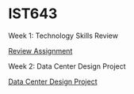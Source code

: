 # IST643

Week 1: Technology Skills Review

[Review Assignment](https://github.com/dirtyredbeard/IST643/blob/master/Review/review.md)

Week 2: Data Center Design Project

[Data Center Design Project](https://github.com/dirtyredbeard/IST643/blob/master/DataCenterDesignProject/DataCenterDesignProject.md)
